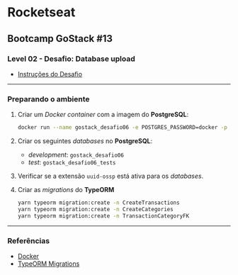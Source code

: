 # Rocketseat

## Bootcamp GoStack #13

### Level 02 - Desafio: Database upload

- [Instruções do Desafio](https://github.com/rocketseat-education/bootcamp-gostack-desafios/tree/master/desafio-database-upload)

---

### Preparando o ambiente

1. Criar um *Docker container* com a imagem do **PostgreSQL**:

    ```bash
    docker run --name gostack_desafio06 -e POSTGRES_PASSWORD=docker -p 5432:5432 -d postgres
    ```

2. Criar os seguintes *databases* no **PostgreSQL**:

    - *development*: `gostack_desafio06`
    - *test*: `gostack_desafio06_tests`

3. Verificar se a extensão `uuid-ossp` está ativa para os *databases*.

4. Criar as *migrations* do **TypeORM**

    ```bash
    yarn typeorm migration:create -n CreateTransactions
    yarn typeorm migration:create -n CreateCategories
    yarn typeorm migration:create -n TransactionCategoryFK
    ```

---

### Referências

- [Docker](https://www.docker.com/get-started)
- [TypeORM Migrations](https://typeorm.io/#/migrations)
